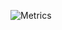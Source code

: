 ![Metrics](https://metrics.lecoq.io/NyanActions?template=terminal&repositories=1&repositories=100&repositories.batch=100&repositories.forks=false&repositories.affiliations=owner&config.timezone=Asia%2FSeoul)
